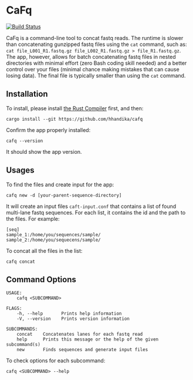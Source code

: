 # CaFq

[![Build Status](https://www.travis-ci.com/hhandika/cafq.svg?branch=main)](https://www.travis-ci.com/hhandika/cafq)

CaFq is a command-line tool to concat fastq reads. The runtime is slower than concatenating gunzipped fastq files using the `cat` command, such as: `cat file_L001_R1.fastq.gz file_L002_R1.fastq.gz > file_R1.fastq.gz`. The app, however, allows for batch concatenating fastq files in nested directories with minimal effort (zero Bash coding skill needed) and a better control over your files (minimal chance making mistakes that can cause losing data). The final file is typically smaller than using the `cat` command.

## Installation

To install, please install [the Rust Compiler](https://www.rust-lang.org/learn/get-started) first, and then:

```
cargo install --git https://github.com/hhandika/cafq
```

Confirm the app properly installed:

```
cafq --version
```

It should show the app version.

## Usages

To find the files and create input for the app:

```
cafq new -d [your-parent-sequence-directory]
```

It will create an input files `caft-input.conf` that contains a list of found multi-lane fastq sequences. For each list, it contains the id and the path to the files. For example: 

```
[seq]
sample_1:/home/you/sequences/sample/
sample_2:/home/you/sequecens/sample/
```

To concat all the files in the list:

```
cafq concat
```

## Command Options


```
USAGE:
    cafq <SUBCOMMAND>

FLAGS:
    -h, --help       Prints help information
    -V, --version    Prints version information

SUBCOMMANDS:
    concat    Concatenates lanes for each fastq read
    help      Prints this message or the help of the given subcommand(s)
    new       Finds sequences and generate input files
```

To check options for each subcommand:

```
cafq <SUBCOMMAND> --help
```